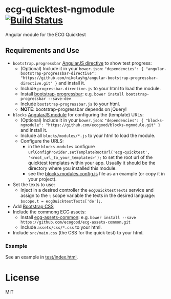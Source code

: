 ecg-quicktest-ngmodule [![Build Status][travis-image]][travis-url]
======================

Angular module for the ECG Quicktest

## Requirements and Use

* ``bootstrap.progressbar`` [AngularJS directive](https://github.com/nikolayhg/angular-bootstrap-progressbar-directive) to show test progress: 
    * (Optional) Include it in your ``bower.json``: ``"dependencies": { "angular-bootstrap-progressbar-directive": "https://github.com/nikolayhg/angular-bootstrap-progressbar-directive.git" }`` and install it.
    * Include ``progressbar.directive.js`` to your html to load the module.
    * Install [bootstrap-progressbar](https://github.com/minddust/bootstrap-progressbar): e.g. ``bower install bootstrap-progressbar --save-dev``
    * Include ``bootstrap-progressbar.js`` to your html.
    * **NOTE**: bootstrap-progressbar depends on jQuery!
* ``blocks`` [AngularJS module](https://github.com/ecogood/blocks-ngmodule.git) for configuring the (template) URLs:
    * (Optional) Include it in your ``bower.json``: ``"dependencies": { "blocks-ngmodule": "https://github.com/ecogood/blocks-ngmodule.git" }`` and install it.
    * Include all ``blocks/modules/*.js`` to your html to load the module.
    * Configure the URLS:
        * in the ``blocks.modules`` configure ``urlConfigProvider.setTemplateRootUrl('ecg-quicktest', '<root_url_to_your_templates>');`` to set the root url of the quicktest templates within your app. Usually it should be the directory where you installed this module.
        * see the [blocks.modules.config.js](test/blocks.modules.config.js) file as an example (or copy it in your project).
* Set the texts to use:
    * Inject in a desired controller the ``ecgQuicktestTexts`` service and assign to the ``t`` scope variable the texts in the desired language: ``$scope.t = ecgQuicktestTexts['de'];``.
* Add [Bootstrap CSS](http://getbootstrap.com/)
* Include the commong ECG assets:
    * Install [ecg-assets-common](https://github.com/ecogood/ecg-assets-common.git): e.g. ``bower install --save https://github.com/ecogood/ecg-assets-common.git`` 
    * Include ``assets/css/*.css`` to your html. 
* Include ``src/main.css`` (the CSS for the quick test) to your html.


### Example

See an example in [test/index.html](test/index.html).

# License

MIT


[travis-image]: https://travis-ci.org/ecogood/ecg-quicktest-ngmodule.svg?branch=master
[travis-url]: https://travis-ci.org/ecogood/ecg-quicktest-ngmodule

